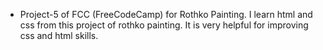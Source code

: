 - Project-5 of FCC (FreeCodeCamp) for Rothko Painting. I learn html and css from this project of rothko painting. It is very helpful for improving css and html skills.
